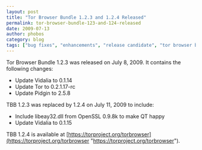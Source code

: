 ```yaml
---
layout: post
title: "Tor Browser Bundle 1.2.3 and 1.2.4 Released"
permalink: tor-browser-bundle-123-and-124-released
date: 2009-07-13
author: phobos
category: blog
tags: ["bug fixes", "enhancements", "release candidate", "tor browser bundle"]
---
```


Tor Browser Bundle 1.2.3 was released on July 8, 2009. It contains the following changes:

- Update Vidalia to 0.1.14
- Update Tor to 0.2.1.17-rc
- Update Pidgin to 2.5.8

TBB 1.2.3 was replaced by 1.2.4 on July 11, 2009 to include:

- Include libeay32.dll from OpenSSL 0.9.8k to make QT happy
- Update Vidalia to 0.1.15

TBB 1.2.4 is available at [https://torproject.org/torbrowser](https://torproject.org/torbrowser "https://torproject.org/torbrowser").

